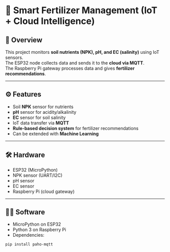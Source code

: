 # 🌱 Smart Fertilizer Management (IoT + Cloud Intelligence)

## 📖 Overview
This project monitors **soil nutrients (NPK), pH, and EC (salinity)** using IoT sensors.  
The ESP32 node collects data and sends it to the **cloud via MQTT**.  
The Raspberry Pi gateway processes data and gives **fertilizer recommendations**.

---

## ⚙️ Features
- Soil **NPK** sensor for nutrients  
- **pH** sensor for acidity/alkalinity  
- **EC** sensor for soil salinity  
- IoT data transfer via **MQTT**  
- **Rule-based decision system** for fertilizer recommendations  
- Can be extended with **Machine Learning**  

---

## 🛠 Hardware
- ESP32 (MicroPython)  
- NPK sensor (UART/I2C)  
- pH sensor  
- EC sensor  
- Raspberry Pi (cloud gateway)  

---

## 🧑‍💻 Software
- MicroPython on ESP32  
- Python 3 on Raspberry Pi  
- Dependencies:
```bash
pip install paho-mqtt
